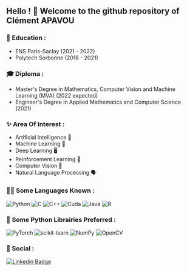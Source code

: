 ## Hello ! 👋 Welcome to the github repository of Clément APAVOU

### 🏫 Education :
- ENS Paris-Saclay (2021 - 2022)
- Polytech Sorbonne (2016 - 2021)

### 🎓 Diploma :
- Master's Degree in Mathematics, Computer Vision and Machine Learning (MVA) (2022 expected)
- Engineer's Degree in Applied Mathematics and Computer Science (2021)

### ✨ Area Of Interest :
- Artificial Intelligence 🧠
- Machine Learning 🤖
- Deep Learning 🖥️
- Reinforcement Learning 🎲
- Computer Vision 👀
- Natural Language Processing 🗣️

### 👨‍💻 Some Languages Known : 

![Python](https://img.shields.io/badge/Python-FFD43B?style=flat-square&logo=python&logoColor=306998)
![C](https://img.shields.io/badge/C-A8B9CC?style=flat-square&logo=c&logoColor=white)
![C++](https://img.shields.io/badge/C++-00599C?style=flat-square&logo=c%2B%2B&logoColor=white)
![Cuda](https://img.shields.io/badge/CUDA-76B900?style=flat-square&logo=nvidia&logoColor=white)
![Java](https://img.shields.io/badge/Java-007396?style=flat-square&logo=java&logoColor=white)
![R](https://img.shields.io/badge/R-276DC3?style=flat-square&logo=r&logoColor=white)

### 🐍 Some Python Librairies Preferred :

![PyTorch](https://img.shields.io/badge/PyTorch-e74a2b?style=flat-square&logo=PyTorch&logoColor=white)
![scikit-learn](https://img.shields.io/badge/Scikit--learn-f09437?style=flat-square&logo=Scikit-learn&logoColor=white)
![NumPy](https://img.shields.io/badge/Numpy-%23013243.svg?style=flat-square&logo=numpy&logoColor=white)
![OpenCV](https://img.shields.io/badge/OpenCV-00008B?style=flat-square&logo=opencv&logoColor=white)

### 📁 Social :

[![Linkedin Badge](https://img.shields.io/badge/-LinkedIn-blue?style=flat-square&logo=Linkedin&logoColor=white&link=https://www.linkedin.com/in/clement-apavou/)](https://www.linkedin.com/in/clement-apavou/)